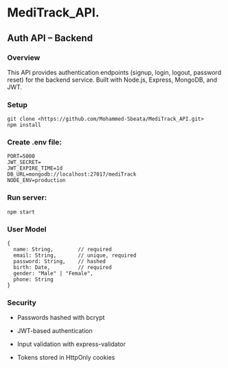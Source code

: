 # MediTrack_API.

## Auth API – Backend
### Overview
This API provides authentication endpoints (signup, login, logout, password reset) for the backend service. Built with Node.js, Express, MongoDB, and JWT.

### Setup
```
git clone <https://github.com/Mohammed-Sbeata/MediTrack_API.git>
npm install
```

### Create .env file:
```
PORT=5000
JWT_SECRET=
JWT_EXPIRE_TIME=1d
DB_URL=mongodb://localhost:27017/mediTrack
NODE_ENV=production
 ```

### Run server:
```
npm start 
```
### User Model
```
{
  name: String,        // required
  email: String,       // unique, required
  password: String,    // hashed
  birth: Date,         // required
  gender: "Male" | "Female",
  phone: String
}
```
### Security
- Passwords hashed with bcrypt

- JWT-based authentication

- Input validation with express-validator

- Tokens stored in HttpOnly cookies


